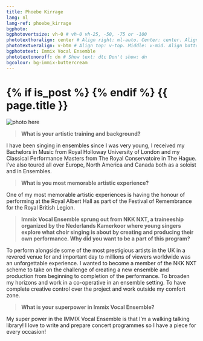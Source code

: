 ```yaml
---
title: Phoebe Kirrage
lang: nl
lang-ref: phoebe_kirrage
bgphoto: 
bgphotovertsize: vh-0 # vh-0 vh-25, -50, -75 or -100
phototexthoralign: center # Align right: ml-auto. Center: center. Align left: mr-auto 
phototextveralign: v-btm # Align top: v-top. Middle: v-mid. Align bottom: b-btm 
bgphototext: Immix Vocal Ensemble
phototextonoroff: dn # Show text: dtc Don't show: dn
bgcolour: bg-immix-buttercream
---
```

<h1>
{% if is_post %}
{% endif %}
{{ page.title }}
</h1>

<img src="/images/NKKNXT/Phoebe.jpg" alt="photo here" class="fr w-third w-third-m w-25-l  ml5 br0">

> **What is your artistic training and background?**

I have been singing in ensembles since I was very young, I received my Bachelors in Music from Royal Holloway University of London and my Classical Performance Masters from The Royal
Conservatoire in The Hague. I’ve also toured all over Europe, North America and Canada both as a soloist and in Ensembles.

> **What is you most memorable artistic experience?**

One of my most memorable artistic experiences is having the honour of performing at the Royal
Albert Hall as part of the Festival of Remembrance for the Royal British Legion.
> **Immix Vocal Ensemble sprung out from NKK NXT, a traineeship organized by the Nederlands Kamerkoor where young singers explore what choir singing is about by creating and producing their own performance. Why did you want to be a part of this program?**
 
To perform alongside some of the most prestigious artists in the UK in a revered venue for and important day to millions of viewers worldwide was an unforgettable experience.
I wanted to become a member of the NKK NXT scheme to take on the challenge of creating a new
ensemble and production from beginning to completion of the performance. To broaden my
horizons and work in a co-operative in an ensemble setting. To have complete creative control over the project and work outside my comfort zone.

> **What is your superpower in Immix Vocal Ensemble?**

My super power in the IMMIX Vocal Ensemble is that I’m a walking talking library! I love to write and prepare concert programmes so I have a piece for every occasion!